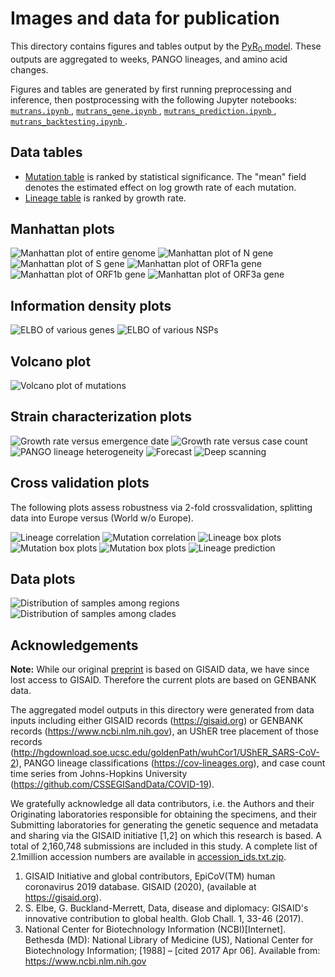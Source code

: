 # Images and data for publication

This directory contains figures and tables output by the [PyR<sub>0</sub>
model](https://www.medrxiv.org/content/10.1101/2021.09.07.21263228v1). These
outputs are aggregated to weeks, PANGO lineages, and amino acid changes.

Figures and tables are generated by first running preprocessing and inference,
then postprocessing with the following Jupyter notebooks:
[ `mutrans.ipynb` ](../mutrans.ipynb),
[ `mutrans_gene.ipynb` ](../mutrans_gene.ipynb),
[ `mutrans_prediction.ipynb` ](../mutrans_prediction.ipynb),
[ `mutrans_backtesting.ipynb` ](../mutrans_backtesting.ipynb).

## Data tables

- [Mutation table](mutations.tsv) is ranked by statistical significance.
  The "mean" field denotes the estimated effect on log growth rate of each mutation.
- [Lineage table](strains.tsv) is ranked by growth rate.

## Manhattan plots

![Manhattan plot of entire genome](manhattan.png)
![Manhattan plot of N gene](manhattan_N.png)
![Manhattan plot of S gene](manhattan_S.png)
![Manhattan plot of ORF1a gene](manhattan_ORF1a.png)
![Manhattan plot of ORF1b gene](manhattan_ORF1b.png)
![Manhattan plot of ORF3a gene](manhattan_ORF3a.png)

## Information density plots

![ELBO of various genes](vary_gene_elbo.png)
![ELBO of various NSPs](vary_nsp_elbo.png)

## Volcano plot

![Volcano plot of mutations](volcano.png)

## Strain characterization plots

![Growth rate versus emergence date](strain_emergence.png)
![Growth rate versus case count](strain_prevalence.png)
![PANGO lineage heterogeneity](lineage_heterogeneity.png)
![Forecast](forecast.png)
![Deep scanning](deep_scanning.png)

## Cross validation plots

The following plots assess robustness via 2-fold crossvalidation, splitting data into Europe versus (World w/o Europe).

![Lineage correlation](lineage_agreement.png)
![Mutation correlation](mutation_agreement.png)
![Lineage box plots](strain_europe_boxplot.png)
![Mutation box plots](mutation_europe_boxplot_rankby_s.png)
![Mutation box plots](mutation_europe_boxplot_rankby_t.png)
![Lineage prediction](lineage_prediction.png)

## Data plots

![Distribution of samples among regions](region_distribution.png)
![Distribution of samples among clades](clade_distribution.png)

## Acknowledgements

**Note:** While our original
[preprint](https://www.medrxiv.org/content/10.1101/2021.09.07.21263228v1) is
based on GISAID data, we have since lost access to GISAID. Therefore the
current plots are based on GENBANK data.

The aggregated model outputs in this directory were generated from data inputs
including either GISAID records (https://gisaid.org) or GENBANK records
(https://www.ncbi.nlm.nih.gov), an UShER tree placement of those records
(http://hgdownload.soe.ucsc.edu/goldenPath/wuhCor1/UShER_SARS-CoV-2), PANGO
lineage classifications (https://cov-lineages.org), and case count time series
from Johns-Hopkins University (https://github.com/CSSEGISandData/COVID-19).

We gratefully acknowledge all data contributors, i.e. the Authors and their Originating laboratories responsible for obtaining the specimens, and their Submitting laboratories for generating the genetic sequence and metadata and sharing via the GISAID initiative [1,2] on which this research is based. A total of 2,160,748 submissions are included in this study. A complete list of 2.1million accession numbers are available in [accession_ids.txt.zip](accession_ids.txt.zip).

1.  GISAID Initiative and global contributors,
    EpiCoV(TM) human coronavirus 2019 database.
    GISAID (2020), (available at https://gisaid.org).
2.  S. Elbe, G. Buckland-Merrett,
    Data, disease and diplomacy: GISAID's innovative contribution to global health.
    Glob Chall. 1, 33-46 (2017).
3.  National Center for Biotechnology Information (NCBI)[Internet].
    Bethesda (MD): National Library of Medicine (US),
    National Center for Biotechnology Information;
    [1988] – [cited 2017 Apr 06].
    Available from: https://www.ncbi.nlm.nih.gov
